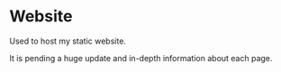 # Website
Used to host my static website.  

It is pending a huge update and in-depth information about each page.
